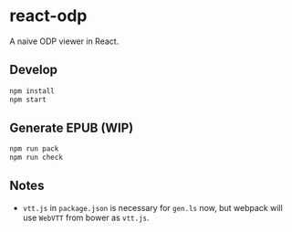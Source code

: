 # react-odp

A naive ODP viewer in React.

## Develop

```bash
npm install
npm start
```

## Generate EPUB (WIP)

```bash
npm run pack
npm run check
```

## Notes

* `vtt.js` in `package.json` is necessary for `gen.ls` now,
  but webpack will use `WebVTT` from bower as `vtt.js`.
